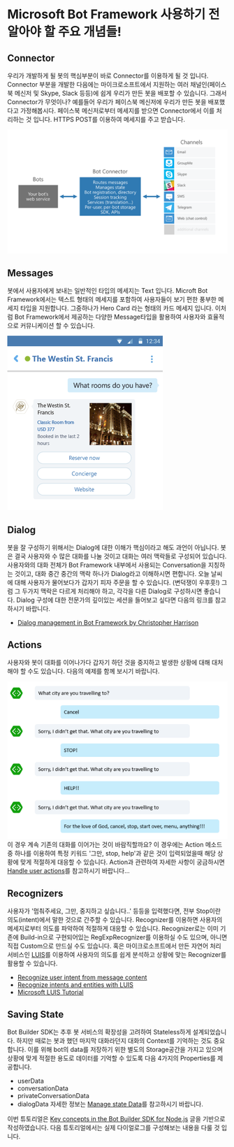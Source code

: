 # Microsoft Bot Framework 사용하기 전 알아야 할 주요 개념들!

## Connector

우리가 개발하게 될 봇의 핵심부분이 바로 Connector를 이용하게 될 것 입니다. Connector 부분을 개발한 다음에는 마이크로소프트에서 지원하는 여러 채널인(페이스북 메신저 및 Skype, Slack 등등)에 쉽게 우리가 만든 봇을 배포할 수 있습니다. 그래서 Connector가 무엇이나? 예를들어 우리가 페이스북 메신저에 우리가 만든 봇을 배포했다고 가정해봅시다. 페이스북 메신저로부터 메세지를 받으면 Connector에서 이를 처리하는 것 입니다. HTTPS POST를 이용하여 메세지를 주고 받습니다. 

![connector-getstarted-system-diagram.png](./images/connector-getstarted-system-diagram.png)

## Messages

봇에서 사용자에게 보내는 일반적인 타입의 메세지는 Text 입니다. Microft Bot Framework에서는 텍스트 형태의 메세지를 포함하여 사용자들이 보기 편한 풍부한 메세지 타입을 지원합니다. 그중하나가 Hero Card 라는 형태의 카드 메세지 입니다. 이처럼 Bot Framework에서 제공하는 다양한 Message타입을 활용하여 사용자와 효율적으로 커뮤니케이션 할 수 있습니다. 

![2-001](./images/2-001.PNG)

## Dialog

봇을 잘 구성하기 위해서는 Dialog에 대한 이해가 핵심이라고 해도 과언이 아닙니다. 봇은 결국 사용자와 수 많은 대화를 나눌 것이고 대화는 여러 맥락들로 구성되어 있습니다. 사용자와의 대화 전체가 Bot Framework 내부에서 사용되는 Conversation을 지칭하는 것이고, 대화 중간 중간의 맥락 하나가 Dialog라고 이해하시면 편합니다. 오늘 날씨에 대해 사용자가 물어보다가 갑자기 피자 주문을 할 수 있습니다. (변덕쟁이 우후훗!) 그럼 그 두가지 맥락은 다르게 처리해야 하고, 각각을 다른 Dialog로 구성하시면 좋습니다. 
Dialog 구성에 대한 전문가의 깊이있는 세션을 들어보고 싶다면 다음의 링크를 참고하시기 바랍니다. 
* [Dialog management in Bot Framework by Christopher Harrison](https://channel9.msdn.com/Events/Build/2017/P4070)

## Actions 

사용자와 봇이 대화를 이어나가다 갑자기 하던 것을 중지하고 발생한 상황에 대해 대처해야 할 수도 있습니다.
다음의 예제를 함께 보시기 바랍니다. 

![stubborn-bot.png](./images/stubborn-bot.png)
이 경우 계속 기존의 대화를 이어가는 것이 바람직할까요? 이 경우에는 Action 메소드 중 하나를 이용하여 특정 키워드 '그만, stop, help'과 같은 것이 입력되었을때 해당 상황에 맞게 적절하게 대응할 수 있습니다. 
Action과 관련하여 자세한 사항이 궁금하시면 [Handle user actions](https://docs.microsoft.com/en-us/bot-framework/nodejs/bot-builder-nodejs-dialog-actions)를 참고하시기 바랍니다...

## Recognizers 

사용자가 '멈춰주세요, 그만, 중지하고 싶습니다..' 등등을 입력했다면, 전부 Stop이란 의도(intent)에서 말한 것으로 간주할 수 있습니다. Recognizer를 이용하면 사용자의 메세지로부터 의도를 파악하여 적절하게 대응할 수 있습니다.
Recognizer로는 이미 기존에 Build-in으로 구현되어있는 RegExpRecognizer를 이용하실 수도 있으며, 아니면 직접 Custom으로 만드실 수도 있습니다. 혹은 마이크로소프트에서 만든 자연어 처리 서비스인 [LUIS](https://www.luis.ai/home)를 이용하여 사용자의 의도를 쉽게 분석하고 상황에 맞는 Recognizer를 활용할 수 있습니다. 
* [Recognize user intent from message content](https://docs.microsoft.com/en-us/bot-framework/nodejs/bot-builder-nodejs-recognize-intent-messages)
* [Recognize intents and entities with LUIS](https://docs.microsoft.com/en-us/bot-framework/nodejs/bot-builder-nodejs-recognize-intent-luis)
* [Microsoft LUIS Tutorial](https://vimeo.com/145499419)

## Saving State

Bot Builder SDK는 추후 봇 서비스의 확장성을 고려하여 Stateless하게 설계되었습니다. 하지만 때로는 봇과 했던 마지막 대화라던지 대화의 Context를 기억하는 것도 중요합니다. 이를 위해 bot의 data를 저장하기 위한 별도의 Storage공간을 가지고 있으며 상황에 맞게 적절한 용도로 데이터를 기억할 수 있도록 다음 4가지의 Properties를 제공합니다. 
* userData
* conversationData
* privateConversationData
* dialogData
자세한 정보는 [Manage state Data](https://docs.microsoft.com/en-us/bot-framework/nodejs/bot-builder-nodejs-state)를 참고하시기 바랍니다. 

이번 튜토리얼은 [Key concepts in the Bot Builder SDK for Node.js](https://docs.microsoft.com/en-us/bot-framework/nodejs/bot-builder-nodejs-concepts) 글을 기반으로 작성하였습니다. 다음 튜토리얼에서는 실제 다이얼로그를 구성해보는 내용을 다룰 것 입니다. 

